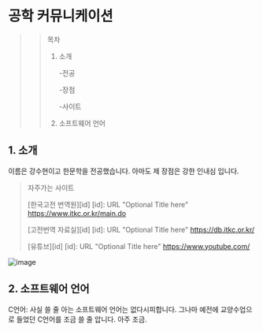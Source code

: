 # 공학 커뮤니케이션

>>목차
>>1. 소개
>>
>>    -전공
>>    
>>    -장점
>>        
>>    -사이트
>>2. 소프트웨어 언어


## 1. 소개

이름은 강수현이고 한문학을 전공했습니다.
아마도 제 장점은 강한 인내심 입니다. 

>자주가는 사이트
>
>[한국고전 번역원][id] [id]: URL "Optional Title here" <https://www.itkc.or.kr/main.do>
>
>[고전번역 자료실][id] [id]: URL "Optional Title here" <https://db.itkc.or.kr/>
>
>[유튜브][id] [id]: URL "Optional Title here" <https://www.youtube.com/>

![image](https://user-images.githubusercontent.com/86451154/123884998-7b74da00-d987-11eb-8495-95978e60d05e.png)

## 2. 소프트웨어 언어

C언어: 사실 쓸 줄 아는 소프트웨어 언어는 없다시피합니다. 그나마 예전에 교양수업으로 들었던 C언어를 조금 쓸 줄 압니다. 아주 조금.
